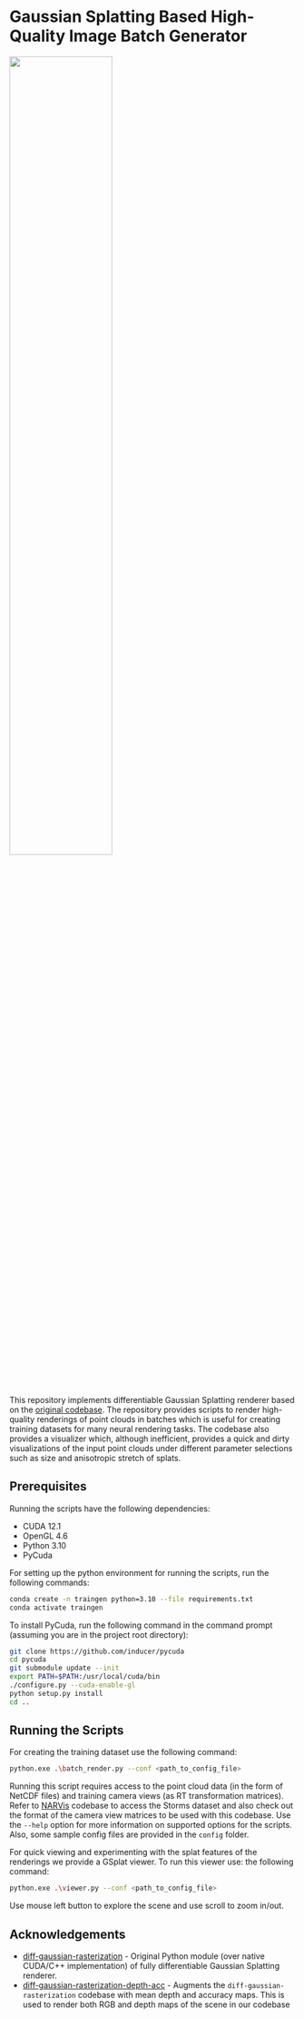 Gaussian Splatting Based High-Quality Image Batch Generator
============================================================

<img width="60%" src="./docs/gsplat_viewer.gif">

This repository implements differentiable Gaussian Splatting renderer based on the [original codebase](https://github.com/graphdeco-inria/diff-gaussian-rasterization). The repository provides scripts to render high-quality renderings of point clouds in batches which is useful for creating training datasets for many neural rendering tasks. The codebase also provides a visualizer which, although inefficient, provides a quick and dirty visualizations of the input point clouds under different parameter selections such as size and anisotropic stretch of splats.

## Prerequisites

Running the scripts have the following dependencies:
- CUDA 12.1
- OpenGL 4.6
- Python 3.10
- PyCuda

For setting up the python environment for running the scripts, run the following commands:
```bash
conda create -n traingen python=3.10 --file requirements.txt
conda activate traingen
```

To install PyCuda, run the following command in the command prompt (assuming you are in the project root directory):
```bash
git clone https://github.com/inducer/pycuda
cd pycuda
git submodule update --init
export PATH=$PATH:/usr/local/cuda/bin
./configure.py --cuda-enable-gl
python setup.py install
cd ..
```

## Running the Scripts

For creating the training dataset use the following command:

```bash
python.exe .\batch_render.py --conf <path_to_config_file>
```
Running this script requires access to the point cloud data (in the form of NetCDF files) and training camera views (as RT transformation matrices). Refer to [NARVis](https://github.com/VALIXR-Neural-Rendering/narvis) codebase to access the Storms dataset and also check out the format of the camera view matrices to be used with this codebase. Use the `--help` option for more information on supported options for the scripts. Also, some sample config files are provided in the `config` folder.

For quick viewing and experimenting with the splat features of the renderings we provide a GSplat viewer. To run this viewer use: the following command:

```bash
python.exe .\viewer.py --conf <path_to_config_file>
```

Use mouse left button to explore the scene and use scroll to zoom in/out.


## Acknowledgements

- [diff-gaussian-rasterization](https://github.com/graphdeco-inria/diff-gaussian-rasterization) - Original Python module (over native CUDA/C++ implementation) of fully differentiable Gaussian Splatting renderer.
- [diff-gaussian-rasterization-depth-acc](https://github.com/robot0321/diff-gaussian-rasterization-depth-acc) - Augments the `diff-gaussian-rasterization` codebase with mean depth and accuracy maps. This is used to render both RGB and depth maps of the scene in our codebase